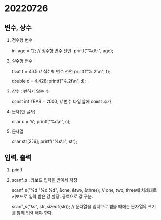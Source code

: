 20220726
=============

변수, 상수
-------------
1. 정수형 변수

    int age = 12; // 정수형 변수 선언.
    printf("%d\n", age);

2. 실수형 변수

    float f = 46.5 // 실수형 변수 선언
    printf("%.2f\n", f);

    double d = 4.428;
	printf("%.2f\n", d);

3. 상수 : 변하지 않는 수

    const int YEAR = 2000; // 변수 타입 앞에 const 추가

4. 문자(한 글자)

    char c = 'A';
    printf("%c\n", c);

5. 문자열

    char str[256];
    printf("%s\n", str);

입력, 출력
-------------
1. printf


2. scanf_s : 키보드 입력을 받아서 저장

    scanf_s("%d "%d %d", &one, &two, &three);
    // one, two, three에 차례대로 키보드로 입력 받은 값 할당. 공백으로 값 구분.

    scanf_s("&s", str, sizeof(str));
    // 문자열을 입력으로 받을 때에는 문자열의 크기를 함께 입력 해야 한다.


